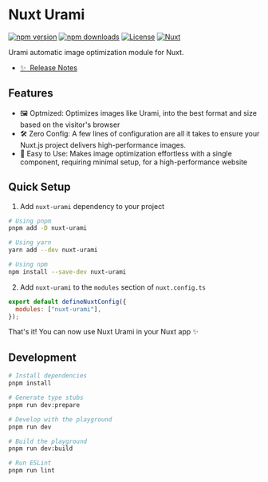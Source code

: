 # Nuxt Urami

[![npm version][npm-version-src]][npm-version-href]
[![npm downloads][npm-downloads-src]][npm-downloads-href]
[![License][license-src]][license-href]
[![Nuxt][nuxt-src]][nuxt-href]

Urami automatic image optimization module for Nuxt.

- [✨ &nbsp;Release Notes](/CHANGELOG.md)

## Features

<!-- Highlight some of the features your module provide here -->

- 🖼️ Optmized:
  Optimizes images like Urami, into the best format and size based on the visitor's browser
- 🛠 Zero Config:
  A few lines of configuration are all it takes to ensure your Nuxt.js project delivers high-performance images.
- 🚀 Easy to Use:
  Makes image optimization effortless with a single component, requiring minimal setup, for a high-performance website

## Quick Setup

1. Add `nuxt-urami` dependency to your project

```bash
# Using pnpm
pnpm add -D nuxt-urami

# Using yarn
yarn add --dev nuxt-urami

# Using npm
npm install --save-dev nuxt-urami
```

2. Add `nuxt-urami` to the `modules` section of `nuxt.config.ts`

```js
export default defineNuxtConfig({
  modules: ["nuxt-urami"],
});
```

That's it! You can now use Nuxt Urami in your Nuxt app ✨

## Development

```bash
# Install dependencies
pnpm install

# Generate type stubs
pnpm run dev:prepare

# Develop with the playground
pnpm run dev

# Build the playground
pnpm run dev:build

# Run ESLint
pnpm run lint
```

<!-- Badges -->

[npm-version-src]: https://img.shields.io/npm/v/nuxt-urami/latest.svg?style=flat&colorA=18181B&colorB=28CF8D
[npm-version-href]: https://npmjs.com/package/nuxt-urami
[npm-downloads-src]: https://img.shields.io/npm/dm/nuxt-urami.svg?style=flat&colorA=18181B&colorB=28CF8D
[npm-downloads-href]: https://npmjs.com/package/nuxt-urami
[license-src]: https://img.shields.io/npm/l/nuxt-urami.svg?style=flat&colorA=18181B&colorB=28CF8D
[license-href]: https://npmjs.com/package/nuxt-urami
[nuxt-src]: https://img.shields.io/badge/Nuxt-18181B?logo=nuxt.js
[nuxt-href]: https://nuxt.com
